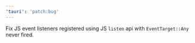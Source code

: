 ```yaml
---
'tauri': 'patch:bug'
---
```


Fix JS event listeners registered using JS `listen` api with `EventTarget::Any` never fired.
